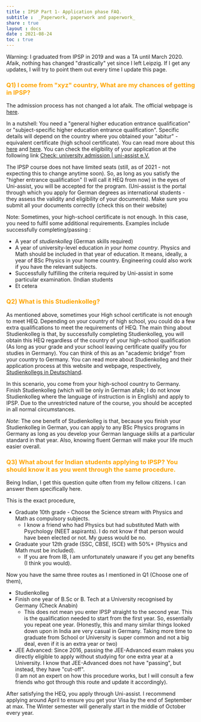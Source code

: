 ```yaml
---
title : IPSP Part 1- Application phase FAQ.
subtitle :  _Paperwork, paperwork and paperwork_
share : true
layout : docs
date : 2021-08-24
toc : true
---
```


<!-- ## General advice -->



Warning: I graduated from IPSP in 2019 and was a TA until March 2020. Afaik, nothing has changed "drastically" yet since I left Leipzig. If I get any updates, I will try to point them out every time I update this page.  

### <span style = "color:orange"> Q1) I come from "xyz" country, What are my chances of getting in IPSP? </span>

The admission process has not changed a lot afaik. The official webpage is [here](https://www.physgeo.uni-leipzig.de/en/studying/courses-of-study/bachelor-international-physics-studies-program-ipsp/course-of-study-bachelor-international-physics-studies-program-ipsp/).

In a nutshell: You need a "general higher education entrance qualification" or "subject-specific higher education entrance qualification". Specific details will depend on the country where you obtained your "abitur" -equivalent certificate (high school certificate).  You can read more about this [here](https://www.uni-assist.de/en/tools/glossary-of-terms/description/details/university-entrance-qualification-hochschulzugangsberechtigung/) and [here](https://www.studying-in-germany.org/german-higher-education-entrance-qualification/).  You can check  the eligibility of your application at the following link [Check: university admission | uni-assist e.V.](https://www.uni-assist.de/en/tools/check-university-admission/)

The IPSP course does not have limited seats (still, as of 2021 - not expecting this to change anytime soon). So, as long as you satisfy the "higher entrance qualification" (I will call it HEQ from now) in the eyes of Uni-assist, you will be accepted for the program. (Uni-assist is the portal through which you apply for German degrees as international students - they assess the validity and eligibility of your documents). Make sure you submit all your documents correctly (check this on their website)

Note: Sometimes, your high-school certificate is not enough. In this case, you need to fulfil some additional requirements. Examples include successfully completing/passing :

- A year of *studienkolleg* (German skills required)
- A year of university-level education *in your home country*. Physics and Math should be included in that year of education. It means, ideally, a year of BSc Physics in your home country. Engineering could also work if you have the relevant subjects.
- Successfully fulfilling the criteria required by Uni-assist in some particular examination. (Indian students
- Et cetera

### <span style = "color:orange"> Q2) What is this Studienkolleg? </span>

As mentioned above, sometimes your High school certificate is not enough to meet HEQ. Depending on your country of high school, you could do a few extra qualifications to meet the requirements of HEQ. The main thing about Studienkolleg is that, by successfully completing Studienkolleg, you will obtain this HEQ regardless of the country of your high-school qualification (As long as your grade and your school leaving certificate qualify you for studies in Germany). You can think of this as an "academic bridge" from your country to Germany.  You can read more about Studienkolleg and their application process at this website and webpage, respectively, [Studienkollegs in Deutschland](https://www.studienkollegs.de/The%20application%20process.html).

In this scenario, you come from your high-school country to Germany. Finish Studienkolleg (which will be only in German afaik; I do not know Studienkolleg where the language of instruction is in English) and apply to IPSP. Due to the unrestricted nature of the course, you should be accepted in all normal circumstances.

*Note*: The one benefit of Studienkolleg is that, because you finish your Studienkolleg in German, you can apply to any BSc Physics programs in Germany as long as you develop your German language skills at a particular standard in that year. Also, knowing fluent German will make your life much easier overall.

### <span style = "color:orange"> Q3) What about for Indian students applying to IPSP? You should know it as you went through the same procedure. </span>

 Being Indian, I get this question quite often from my fellow citizens. I can answer them specifically here.  

This is the exact procedure,

- Graduate 10th grade - Choose the Science stream with Physics and Math as compulsory subjects.  
  - I know a friend who had Physics but had substituted Math with Psychology (NEET aspirants). I do not know if that person would have been elected or not. My guess would be no.
- Graduate your 12th grade (SSC, CBSE, ISCE)  with 50%+ (Physics and Math must be included).
  - If you are from IB, I am unfortunately unaware if you get any benefits (I think you would).

Now you have the same three routes as I mentioned in Q1 (Choose one of them),
- Studienkolleg
- Finish one year of B.Sc or B. Tech at a University recognised by Germany (Check Anabin)
  - This does not mean you enter IPSP straight to the second year. This is the qualification needed to start from the first year. So, essentially you repeat one year. (Honestly, this and many similar things looked down upon in India are very casual in Germany. Taking more time to graduate from School or University is super common and not a big deal, even if it is an extra year or two)
- JEE Advanced: Since 2016, passing the JEE-Advanced exam makes you directly eligible to apply without studying for one extra year at a University. I know that JEE-Advanced does not have "passing", but instead, they have "cut-off".  
  (I am not an expert on how this procedure works, but I will consult a few friends who got through this route and update it accordingly).

After satisfying the HEQ, you apply through Uni-assist. I recommend applying around April to ensure you get your Visa by the end of September at max. The Winter semester will generally start in the middle of October every year.
